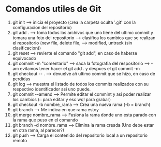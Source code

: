 # Comandos utiles de Git

01. git init                     --> inicia el proyecto (crea la carpeta oculta '.git' con la configuracion del repositorio)
02. git add .                    --> toma todos los archivos que uno tiene del ultimo commit y tomara una foto del repositorio
                                --> clasifica los cambios que se realizan el repositorio (new file, delete file,             --> modified, untrack (sin clasificacion))
03. git reset                    --> revierte el comando "git add", en caso de haberse equivocado
04. git commit -m "comentario"   --> saca la fotografia del respositorio
                                 --> -am evitamos tener hacer el git add . y despues el git commit -m
05. git checkout -- .            --> devuelve añ ultimo commit que se hizo, en caso de perdidas
06. git log                      --> muestra el listado de todos los commits realizados con su   respectivo identificador asi
                                    uno puede.
07. git commit --amend           --> Permite editar el commint y asi poder realizar los cambios (i: para editar y esc wq! para 
                                    grabar)
08. git checkout -b nombre_rama  --> Crea una nueva rama (-b = branch) 
09. git branch                   --> Me indica en que rama estoy
10. git merge nombre_rama        --> Fusiona la rama donde uno esta parado con la rama que puso en el comando 
11. git branch -d nombre_rama    --> Elimina la rama creada (Uno debe estar en otra rama, al parecer?)
12. git push                     --> Carga el  contenido del repositorio local a un repositorio remoto